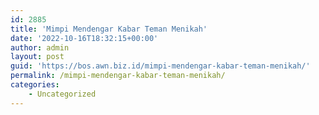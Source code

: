 ```yaml
---
id: 2885
title: 'Mimpi Mendengar Kabar Teman Menikah'
date: '2022-10-16T18:32:15+00:00'
author: admin
layout: post
guid: 'https://bos.awn.biz.id/mimpi-mendengar-kabar-teman-menikah/'
permalink: /mimpi-mendengar-kabar-teman-menikah/
categories:
    - Uncategorized
---
```


